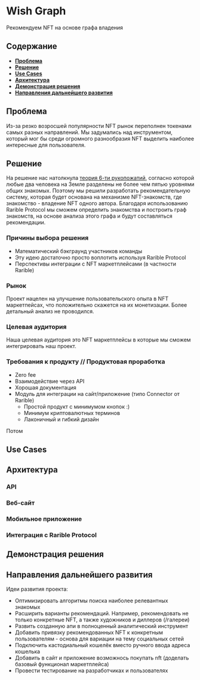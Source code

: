 Wish Graph
===
Рекомендуем NFT на основе графа владения

Содержание
---
+ [**Проблема**](#проблема)  
+ [**Решение**](#решение)
+ [**Use Cases**](#use-cases)  
+ [**Архитектура**](#архитектура)  
+ [**Демонстрация решения**](#демонстрация-решения)
+ [**Направления дальнейшего развития**](#направления-дальнейшего-развития)  

Проблема
---
Из-за резко возросшей популярности NFT рынок переполнен токенами самых разных направлений. Мы задумались над инструментом, который мог бы среди огромного разнообразия NFT выделить наиболее интересные для пользователя.  

Решение
---

На решение нас натолкнула [теория 6-ти рукопожатий](https://ru.wikipedia.org/wiki/Теория_шести_рукопожатий), согласно которой любые два человека на Земле разделены не более чем пятью уровнями общих знакомых. Поэтому мы решили разработать рекомендательную систему, которая будет основана на механизме NFT-знакомств, где знакомство - владение NFT одного автора. Благодаря использованию Rarible Protocol мы сможем определить знакомства и построить граф знакомств, на основе анализа этого графа и будут составляться рекомендации.

### Причины выбора решения
+ Математический бэкграунд участников команды
+ Эту идею достаточно просто воплотить используя Rarible Protocol
+ Перспективы интеграции с NFT маркетплейсами (в частности Rarible) 

### Рынок
Проект нацелен на улучшение пользовательского опыта в NFT маркетпейсах, что положительно скажется на их монетизации. Более детальный анализ не проводился.

### Целевая аудитория
Наша целевая аудитория это NFT маркетплейсы в которые мы сможем интегрировать наш проект.

### Требования к продукту // Продуктовая проработка
+ Zero fee
+ Взаимодействие через API
+ Хорошая документация 
+ Модуль для интеграции на сайт/приложение (типо Connector от Rarible)
  + Простой продукт с минимумом кнопок :)
  + Минимум криптовалютных терминов 
  + Лаконичный и гибкий дизайн 

Потом 

Use Cases
---

Архитектура
---
### API

### Веб-сайт

### Мобильное приложение


### Интеграция с Rarible Protocol


Демонстрация решения
---

Направления дальнейшего развития
---
Идеи развития проекта:
+ Оптимизировать алгоритмы поиска наиболее релевантных знакомых
+ Расширить варианты рекомендаций. Например, рекомендовать не только конкретные NFT, а также художников и диллеров (/галереи) 
+ Развить созданную апи в полноценный аналитический инструмент
+ Добавить привязку рекомендованных NFT к конкретным пользователям - основа для вариации на тему социальных сетей
+ Подключить кастодиальный кошелёк вместо ручного ввода адреса кошелька
+ Добавить в сайт и приложение возможнось покупать nft (доделать базовый функционал маркетплейса)
+ Провести тестирование на разработчиках и пользователях 
